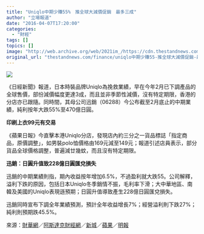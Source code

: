 ```yaml
---
title: "Uniqlo中期少賺55%　推全球大減價促銷　最多三成"
author: "立場報道"
date: "2016-04-07T17:20:00"
categories:
  - "財經"
tags: []
topics: []
image: "http://web.archive.org/web/2021im_/https://cdn.thestandnews.com/media/photos/cache/750-uniqlo-01_RD6CI_1200x0.png"
original_url: "thestandnews.com/finance/uniqlo中期少賺55-推全球大減價促銷-最多三成"
---
```

![](http://web.archive.org/web/2021im_/https://cdn.thestandnews.com/media/photos/cache/750-uniqlo-01_RD6CI_1200x0.png)

《日經新聞》報道，日本時裝品牌Uniqlo為挽救業績，早在今年2月已下調產品的全球售價，部份減價幅度更達3成，而且並非季節性減價，沒有特定期限，香港的分店亦已跟隨。同時間，其母公司迅銷（06288）今公布截至2月底止的中期業績，純利按年大跌55%至470億日圓。

**印刷上衣99元有交易**

《蘋果日報》今直擊本港Uniqlo分店，發現店內約三分之一貨品標誌「指定商品，原價調整」，如男裝polo恤價格由169元減至149元；報道引述店員表示，部分貨品全球價格調整，普遍減廿幾蚊，而且沒有特定期限。

**迅銷：日圓升值致228億日圓匯兌損失**

迅銷的中期業績則指，期內收益按年增加6.5%，不過盈利就大跌55。公司解釋，溢利下跌的原因，包括日本Uniqlo冬季銷情不振，毛利率下滑；大中華地區、南韓及美國的Uniqlo表現遜預期；日圓升值導致產生228億日圓匯兌損失。

迅銷同時宣布下調全年業績預測，預計全年收益增長7%；經營溢利則下跌27%；純利則預期跌45.5%。

來源：[財華網](http://web.archive.org/web/20210629021751/http://www2.finet.hk/Newscenter/news_detail/5706205ce4b0ff3e56a8ddc4)／[阿斯達克財經網](http://web.archive.org/web/20210629021751/http://www.aastocks.com/tc/stocks/news/aafn-content/NOW.727867/popular-news)／[新城](http://web.archive.org/web/20210629021751/http://www.metroradio.com.hk/news/default.aspx?NewsId=20160407163233)／[蘋果](http://web.archive.org/web/20210629021751/http://hk.apple.nextmedia.com/realtime/finance/20160407/54957422)／[明報](http://web.archive.org/web/20210629021751/http://news.mingpao.com/ins/instantnews/web_tc/article/20160407/s00002/1460018266685)